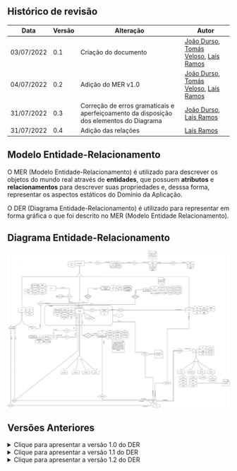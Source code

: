 
## Histórico de revisão
 
| Data       | Versão | Alteração            | Autor                                     |
| ---------- | ------ | -------------------- | ----------------------------------------- |
| 03/07/2022 | 0.1    | Criação do documento | [João Durso](https://github.com/jvsdurso),  [Tomás Veloso](https://github.com/tomasvelos0), [Laís Ramos](https://github.com/laisramos123) |
| 04/07/2022 | 0.2    | Adição do MER v1.0   | [João Durso](https://github.com/jvsdurso),  [Tomás Veloso](https://github.com/tomasvelos0), [Laís Ramos](https://github.com/laisramos123)|
| 31/07/2022 | 0.3    | Correção de erros gramaticais e aperfeiçoamento da disposição dos elementos do Diagrama  | [João Durso](https://github.com/jvsdurso), [Laís Ramos](https://github.com/laisramos123)|
| 31/07/2022 | 0.4    |Adição das relações |  [Laís Ramos](https://github.com/laisramos123)|
 
## Modelo Entidade-Relacionamento
 
O MER (Modelo Entidade-Relacionamento) é utilizado para descrever os objetos do mundo real através de **entidades**, que possuem **atributos** e **relacionamentos** para descrever suas propriedades e, desssa forma, representar os aspectos estáticos do Domínio da Aplicação.
 
O DER (Diagrama Entidade-Relacionamento) é utilizado para representar em forma gráfica o que foi descrito no MER (Modelo Entidade Relacionamento).
 
## Diagrama Entidade-Relacionamento
 
![DER v1.2](../assets/images/MER/DERv1_2.png)
 
## Versões Anteriores
 
<details>
<summary>Clique para apresentar a versão 1.0 do DER</summary>
 
### DER v1.0
 
Como o Diagrama Entidade-Relacionamento foi feito no [Google Drive](https://drive.google.com/file/d/1guPJuix8kxib0uT8hAv54tWpBJPTuFqz/view?usp=sharing), através da plataforma Diagrams(draw.io), não teve como restaurar todo o histórico de modificações. Portanto, somente as mudanças a partir da versão 1.0 serão documentadas.
 
![DER v1.0](../assets/images/MER/DERv1_0.png)
 
**Autor(es):** 
[João Durso](https://github.com/jvsdurso) <br><br>
</details>
 
<details>
<summary>Clique para apresentar a versão 1.1 do DER</summary>
 
### DER v1.1
As modificações realizadas nesta versão foram:
- Mudar localização, região e mapa para a direita, para facilitar o entendimento do diagrama;
- Nome de criatura agora é chave candidata (único);
- Adição do atributo 'nome' em mapa, região e NPC;
- O email passa a ser chave primária de conta;
- ContaPossuiPlayer agora só possui o último acesso, que foi retirado de 'Player';
- Adição de 'level' em 'Player';
- Nome de player passa a ser chave primária de player;
- Player não possui mais capacidade, que foi atrelado ao inventário e às habilidades;
- Habilidade e Inventário não possui mais um id próprio, pois são entidades fraca. Agora a chave primária é o próprio 'Player' por meio de 'nomePlayer';
- Vocação não é mais um atributo genérico de Item;
- Correções gramaticais.
 
 
![DER v1.1](../assets/images/MER/DERv1_1.png)
 
**Autor(es):** 
[João Durso](https://github.com/jvsdurso) <br>
[Lais Ramos](https://github.com/laisramos123) <br><br>
</details>

<details>
<summary>Clique para apresentar a versão 1.2 do DER</summary>
 
### DER v1.2
As modificações realizadas nesta versão foram:
- Adição de papéis para melhor entendimento do diagrama;
- Adição de detalhes visuais (dois traços embaixo) para definir chaves candidatas.
 
 
![DER v1.2](../assets/images/MER/DERv3.png)
 
**Autor(es):** 
[João Durso](https://github.com/jvsdurso) <br>
[Lais Ramos](https://github.com/laisramos123) <br><br>
</details>
 

